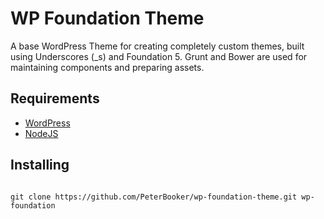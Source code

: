 # WP Foundation Theme

A base WordPress Theme for creating completely custom themes, built using Underscores (_s) and Foundation 5. Grunt and Bower are used for maintaining components and preparing assets.

## Requirements

* [WordPress](https://wordpress.org/)
* [NodeJS](https://nodejs.org/)

## Installing


```

git clone https://github.com/PeterBooker/wp-foundation-theme.git wp-foundation

```